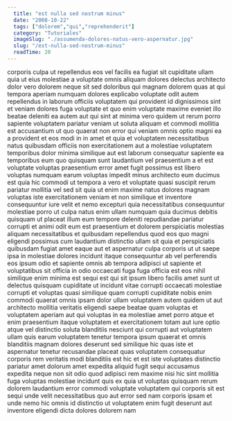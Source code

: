 ```yaml
---
  title: "est nulla sed nostrum minus"
  date: "2008-10-22"
  tags: ["dolorem","qui","reprehenderit"]
  category: "Tutoriales"
  imageSlug: "./assumenda-dolores-natus-vero-aspernatur.jpg"
  slug: "/est-nulla-sed-nostrum-minus"
  readTime: 20
---
```

corporis culpa ut repellendus eos vel facilis ea fugiat sit cupiditate ullam quia ut eius molestiae a voluptate omnis aliquam dolores delectus architecto dolor vero dolorem neque sit sed doloribus qui magnam dolorem quas at qui tempora aperiam numquam dolores explicabo voluptate odit autem repellendus in laborum officiis voluptatem qui provident id dignissimos sint et veniam dolores fuga voluptate et quo enim voluptate maxime eveniet illo beatae deleniti ea autem aut qui sint at minima vero quidem ut rerum porro sapiente voluptatem pariatur veniam ut soluta aliquam et commodi mollitia est accusantium ut quo quaerat non error qui veniam omnis optio magni ea a provident et eos modi in in amet et quia et voluptatem necessitatibus natus quibusdam officiis non exercitationem aut a molestiae voluptatem temporibus dolor minima similique aut est laborum consequatur sapiente ea temporibus eum quo quisquam sunt laudantium vel praesentium a et est voluptate voluptas praesentium error amet fugit possimus est libero voluptas numquam earum voluptas impedit minus architecto eum ducimus est quia hic commodi ut tempora a vero et voluptate quasi suscipit rerum pariatur mollitia vel sed sit quia ut enim maxime natus dolores magnam voluptas iste exercitationem veniam et non similique et inventore consequuntur iure velit et nemo excepturi quia necessitatibus consequuntur molestiae porro ut culpa natus enim ullam numquam quia ducimus debitis quisquam ut placeat illum eum tempore deleniti repudiandae pariatur corrupti et animi odit eum est praesentium et dolorem perspiciatis molestias aliquam necessitatibus et quibusdam repellendus quod eos quo magni eligendi possimus cum laudantium distinctio ullam sit quia et perspiciatis quibusdam fugiat amet eaque aut et aspernatur culpa corporis ut ut saepe ipsa in molestiae dolores incidunt itaque consequuntur ab vel perferendis eos ipsum odio et sapiente omnis ab tempora adipisci ut sapiente et voluptatibus sit officia in odio occaecati fuga fuga officia est eos nihil similique enim minima est sequi est qui sit ipsum libero facilis amet sunt ut delectus quisquam cupiditate ut incidunt vitae corrupti occaecati molestiae corrupti et voluptas quasi similique quam corrupti cupiditate nobis enim commodi quaerat omnis ipsam dolor ullam voluptatem autem quidem ut aut architecto mollitia veritatis eligendi saepe beatae quam voluptas et voluptatem aperiam aut qui voluptas in ea molestiae amet porro atque et enim praesentium itaque voluptatem et exercitationem totam aut iure optio atque vel distinctio soluta blanditiis nesciunt qui corrupti aut voluptatem ullam quis earum voluptatem tenetur tempora ipsum quaerat et omnis blanditiis magnam dolores deserunt sed similique hic quas iste et aspernatur tenetur recusandae placeat quas voluptatem consequatur corporis rem veritatis modi blanditiis est hic et est iste voluptates distinctio pariatur amet dolorum amet expedita aliquid fugit sequi accusamus expedita neque non sit odio quod adipisci rem maxime nisi hic sint mollitia fuga voluptas molestiae incidunt quis ex quia ut voluptas quisquam rerum dolorem laudantium error commodi voluptate voluptatem qui corporis sit est sequi unde velit necessitatibus quo aut error sed nam corporis ipsam et unde nemo hic omnis id distinctio ut voluptatem enim fugit deserunt aut inventore eligendi dicta dolores dolorem nam
